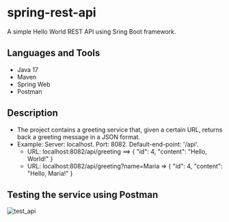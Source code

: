 # spring-rest-api
A simple Hello World REST API using Sring Boot framework.

## Languages and Tools
- Java 17
- Maven
- Spring Web
- Postman

## Description
- The project contains a greeting service that, given a certain URL, returns back a greeting message in a JSON format.
- Example: 
  Server: localhost. Port: 8082. Default-end-point: '/api'.
  - URL: localhost:8082/api/greeting  ==> 
  {
    "id": 4,
    "content": "Hello, World!"
  }
  - URL: localhost:8082/api/greeting?name=Maria => 
   {
    "id": 4,
    "content": "Hello, Maria!"
  }
  
## Testing the service using Postman

![test_api](https://user-images.githubusercontent.com/82417779/221843962-9cb67b9e-9e79-4dcc-bb17-42c6f91c0143.gif)
